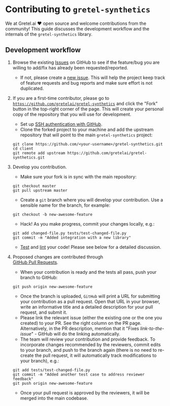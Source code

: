 # Contributing to `gretel-synthetics`

We at Gretel.ai ❤️ open source and welcome contributions from the community!
This guide discusses the development workflow and the internals of the `gretel-synthetics` library.

## Development workflow

1. Browse the existing [Issues](https://github.com/gretelai/gretel-synthetics/issues) on GitHub to see
   if the feature/bug you are willing to add/fix has already been requested/reported.
   - If not, please create a [new issue](https://github.com/gretelai/gretel-synthetics/issues/new/choose).
     This will help the project keep track of feature requests and bug reports and make sure
     effort is not duplicated.

2. If you are a first-time contributor, please go to 
[`https://github.com/gretelai/gretel-synthetics`](https://github.com/gretelai/gretel-synthetics) 
and click the "Fork" button in the top-right corner of the page. 
This will create your personal copy of the repository that you will use for development. 
   - Set up [SSH authentication with GitHub](https://docs.github.com/en/authentication/connecting-to-github-with-ssh).
   - Clone the forked project to your machine and add the upstream repository 
     that will point to the main `gretel-synthetics` project:
    ```shell
    git clone https://github.com/<your-username>/gretel-synthetics.git
    cd client
    git remote add upstream https://github.com/gretelai/gretel-synthetics.git
    ```

4. Develop you contribution.
   - Make sure your fork is in sync with the main repository:
    ```shell
    git checkout master
    git pull upstream master
    ```
   - Create a `git` branch where you will develop your contribution. 
     Use a sensible name for the branch, for example:
    ```shell
    git checkout -b new-awesome-feature
    ```
   - Hack! As you make progress, commit your changes locally, e.g.:
    ```shell
    git add changed-file.py tests/test-changed-file.py
    git commit -m "Added integration with a new library"
    ```
   - [Test](#testing) and [lint](#linting-the-code) your code! Please see below for a detailed discussion.
   
5. Proposed changes are contributed through  
[GitHub Pull Requests](https://help.github.com/en/github/collaborating-with-issues-and-pull-requests/about-pull-requests).
   - When your contribution is ready and the tests all pass, push your branch to GitHub:
    ```shell
    git push origin new-awesome-feature
    ```
   - Once the branch is uploaded, `GitHub` will print a URL for submitting your contribution as a pull request. 
     Open that URL in your browser, write an informative title and a detailed description for your pull request, 
     and submit it.
   - Please link the relevant issue (either the existing one or the one you created) to your PR.
     See the right column on the PR page. 
     Alternatively, in the PR description, mention that it "Fixes _link-to-the-issue_" - 
     GitHub will do the linking automatically.
   - The team will review your contribution and provide feedback. 
     To incorporate changes recommended by the reviewers, commit edits to your branch, 
     and push to the branch again (there is no need to re-create the pull request, 
     it will automatically track modifications to your branch), e.g.:
    ```shell
    git add tests/test-changed-file.py
    git commit -m "Added another test case to address reviewer feedback"
    git push origin new-awesome-feature
    ```
   - Once your pull request is approved by the reviewers, it will be merged into the main codebase.
